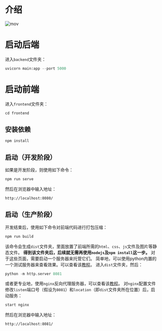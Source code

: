 # 介绍
<!-- ImageWeb是一个旨在将桌面端的图像处理软件[ImagePy](https://github.com/Image-Py/imagepy)迁移到web上的项目，使得用户无需配置复杂的环境、仅需一个浏览器即可进行复杂的图像处理操作。
如下是硬币分割的一个案例录像： -->
![mov](docs/imageweb_small.gif)
# 启动后端
进入`backend`文件夹：
```python
uvicorn main:app --port 5000
```

# 启动前端
进入`frontend`文件夹：
```js
cd frontend
```
## 安装依赖
```js
npm install
```

## 启动（开发阶段）
如果是开发阶段，则使用如下命令：
```js
npm run serve
```

然后在浏览器中输入地址：
```html
http://localhost:8080/
```

## 启动（生产阶段）
开发结束后，使用如下命令对前端代码进行打包压缩：
```js
npm run build
```
该命令会生成`dist`文件夹，里面放置了前端所需的`html`、`css`、`js`文件及图片等静态文件。
**得到该文件夹后，后续就无需再使用`nodejs`及`npm install`这一步。**
对于这些页面，需要启动一个服务器来托管它们。
简单地，可以使用python内置的一个测试服务器来查看效果。可以查看该[教程](https://developer.mozilla.org/zh-CN/docs/Learn/Common_questions/set_up_a_local_testing_server)。
进入`dist`文件夹，然后：
```python
python -m http.server 8081
```
或者更专业地，使用`nginx`反向代理服务器，可以查看该[教程](https://www.cnblogs.com/taiyonghai/p/9402734.html)。
对`nginx`配置文件修改`listen`端口号（假设为`8081`）和`location`（即`dist`文件夹所在位置）后，启动服务：
```js
start nginx
```
然后在浏览器中输入地址：
```html
http://localhost:8081/
```


<!-- # 启动主程序
进入`app`文件夹：
```python
python -m http.server 7788
``` -->
<!-- # 登录页面
浏览器中输入：
```html
http://0.0.0.0:7788
```
 -->
